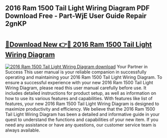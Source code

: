 ## 2016 Ram 1500 Tail Light Wiring Diagram PDF Download Free - Part-WjE User Guide Repair 2gnKP

# <h2><a href="http://dfrjt2.blite.top/?on=2016+Ram+1500+Tail+Light+Wiring+Diagram">🔗Download New 👉🔴 2016 Ram 1500 Tail Light Wiring Diagram</a></h2>

[![2016 Ram 1500 Tail Light Wiring Diagram download](https://i.imgur.com/lujVjoI.png)](http://dfrjt2.blite.top/?on=2016+Ram+1500+Tail+Light+Wiring+Diagram)
Your Partner in Success This user manual is your reliable companion in successfully operating and maintaining your 2016 Ram 1500 Tail Light Wiring Diagram. To ensure a successful experience with your new 2016 Ram 1500 Tail Light Wiring Diagram, please read this user manual carefully before use. It includes detailed instructions for product setup, as well as information on how to use its various features and capabilities. With features like list of features, your new 2016 Ram 1500 Tail Light Wiring Diagram is designed to maximize productivity and efficiency. We believe that the 2016 Ram 1500 Tail Light Wiring Diagram has been a detailed and informative guide in your quest to understand the functions and capabilities of your new item. If you need any assistance or have any questions, our customer service team is always available.
